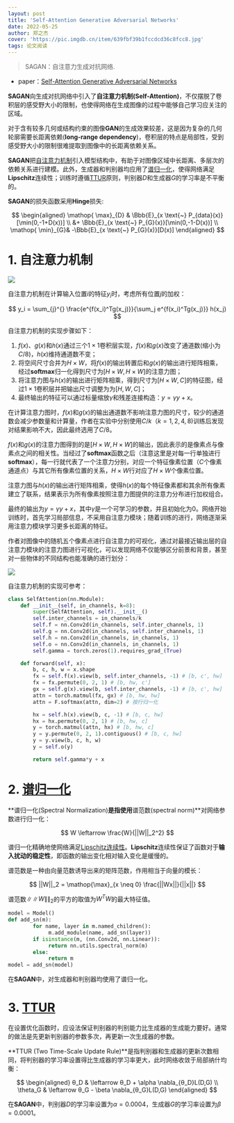 ```yaml
---
layout: post
title: 'Self-Attention Generative Adversarial Networks'
date: 2022-05-25
author: 郑之杰
cover: 'https://pic.imgdb.cn/item/639fbf39b1fccdcd36c8fcc8.jpg'
tags: 论文阅读
---
```


> SAGAN：自注意力生成对抗网络.

- paper：[Self-Attention Generative Adversarial Networks](https://arxiv.org/abs/1805.08318)

**SAGAN**向生成对抗网络中引入了**自注意力机制(Self-Attention)**，不仅摆脱了卷积层的感受野大小的限制，也使得网络在生成图像的过程中能够自己学习应关注的区域。

对于含有较多几何或结构约束的图像**GAN**的生成效果较差，这是因为复杂的几何轮廓需要长距离依赖(**long-range dependency**)，卷积层的特点是局部性，受到感受野大小的限制很难提取到图像中的长距离依赖关系。

**SAGAN**把[自注意力机制](https://0809zheng.github.io/2020/11/21/SAinCNN.html)引入模型结构中，有助于对图像区域中长距离、多层次的依赖关系进行建模。此外，生成器和判别器均应用了[谱归一化](https://0809zheng.github.io/2022/02/08/sngan.html)，使得网络满足**Lipschitz**连续性；训练时遵循[TTUR](https://0809zheng.github.io/2022/03/24/ttur.html)原则，判别器$D$和生成器$G$的学习率是不平衡的。

**SAGAN**的损失函数采用**Hinge**损失:

$$ \begin{aligned} \mathop{ \max}_{D} & \Bbb{E}_{x \text{~} P_{data}(x)}[\min(0,-1+D(x))] \\ &+ \Bbb{E}_{x \text{~} P_{G}(x)}[\min(0,-1-D(x))]   \\   \mathop{ \min}_{G}&  -\Bbb{E}_{x \text{~} P_{G}(x)}[D(x)] \end{aligned} $$

# 1. 自注意力机制

![](https://pic.imgdb.cn/item/639fc871b1fccdcd36d4c781.jpg)


自注意力机制在计算输入位置$i$的特征$y_i$时，考虑所有位置$j$的加权：

$$ y_i =  \sum_{j}^{} \frac{e^{f(x_i)^Tg(x_j)}}{\sum_j e^{f(x_i)^Tg(x_j)}} h(x_j) $$

自注意力机制的实现步骤如下：
1. $f(x)$、$g(x)$和$h(x)$通过三个$1\times 1$卷积层实现，$f(x)$和$g(x)$改变了通道数(缩小为$C/8$)，$h(x)$维持通道数不变；
2. 将空间尺寸合并为$H\times W$，将$f(x)$的输出转置后和$g(x)$的输出进行矩阵相乘，经过**softmax**归一化得到尺寸为$[H\times W,H\times W]$的注意力图；
3. 将注意力图与$h(x)$的输出进行矩阵相乘，得到尺寸为$[H\times W,C]$的特征图，经过$1\times 1$卷积层并把输出尺寸调整为为$[H,W,C]$；
4. 最终输出的特征可以通过标量缩放$\gamma$和残差连接构造：$y = γy + x$。

在计算注意力图时，$f(x)$和$g(x)$的输出通道数不影响注意力图的尺寸，较少的通道数会减少参数量和计算量，作者在实验中分别使用$C/k（k=1,2,4,8)$训练后发现对结果影响不大，因此最终选用了$C/8$。

$f(x)$和$g(x)$的注意力图得到的是$[H\times W,H\times W]$的输出，因此表示的是像素点与像素点之间的相关性。当经过了**softmax**函数之后（注意这里是对每一行单独进行**softmax**），每一行就代表了一个注意力分别，对应一个特征像素位置（$C$个像素通道点）与其它所有像素位置的关系，$H\times W$行对应了$H\times W$个像素位置。

注意力图与$h(x)$的输出进行矩阵相乘，使得$h(x)$的每个特征像素都和其余所有像素建立了联系，结果表示为所有像素按照注意力图提供的注意力分布进行加权组合。

最终的输出为$y = γy + x$，其中$γ$是一个可学习的参数，并且初始化为$0$。网络开始训练时，首先学习局部信息，不采用自注意力模块；随着训练的进行，网络逐渐采用注意力模块学习更多长距离的特征。

作者对图像中的随机五个像素点进行自注意力的可视化，通过对最接近输出层的自注意力模块的注意力图进行可视化，可以发现网络不仅能够区分前景和背景，甚至对一些物体的不同结构也能准确的进行划分：

![](https://pic.imgdb.cn/item/639fcd55b1fccdcd36dd0341.jpg)

自注意力机制的实现可参考：

```python
class SelfAttention(nn.Module):
    def __init__(self, in_channels, k=8):
        super(SelfAttention, self).__init__()
        self.inter_channels = in_channels/k
        self.f = nn.Conv2d(in_channels, self.inter_channels, 1)
        self.g = nn.Conv2d(in_channels, self.inter_channels, 1)
        self.h = nn.Conv2d(in_channels, in_channels, 1)
        self.o = nn.Conv2d(in_channels, in_channels, 1)
        self.gamma = torch.zeros(1).requires_grad_(True)

    def forward(self, x):
        b, c, h, w = x.shape
        fx = self.f(x).view(b, self.inter_channels, -1) # [b, c', hw]
        fx = fx.permute(0, 2, 1) # [b, hw, c']
        gx = self.g(x).view(b, self.inter_channels, -1) # [b, c', hw]
        attn = torch.matmul(fx, gx) # [b, hw, hw]
        attn = F.softmax(attn, dim=2) # 按行归一化

        hx = self.h(x).view(b, c, -1) # [b, c, hw]
        hx = hx.permute(0, 2, 1) # [b, hw, c]
        y = torch.matmul(attn, hx) # [b, hw, c]
        y = y.permute(0, 2, 1).contiguous() # [b, c, hw]
        y = y.view(b, c, h, w)
        y = self.o(y)

        return self.gamma*y + x
```


# 2. [谱归一化](https://0809zheng.github.io/2022/02/08/sngan.html)

**谱归一化(Spectral Normalization)**是指使用**谱范数(spectral norm)**对网络参数进行归一化：

$$ W \leftarrow \frac{W}{||W||_2^2} $$

谱归一化精确地使网络满足[Lipschitz连续性](https://0809zheng.github.io/2022/10/11/lipschitz.html)。**Lipschitz**连续性保证了函数对于**输入扰动的稳定性**，即函数的输出变化相对输入变化是缓慢的。

谱范数是一种由向量范数诱导出来的矩阵范数，作用相当于向量的模长：

$$ ||W||_2 = \mathop{\max}_{x \neq 0} \frac{||Wx||}{||x||} $$

谱范数$\|\|W\|\|_2$的平方的取值为$W^TW$的最大特征值。

```python
model = Model()
def add_sn(m):
        for name, layer in m.named_children():
             m.add_module(name, add_sn(layer))
        if isinstance(m, (nn.Conv2d, nn.Linear)):
             return nn.utils.spectral_norm(m)
        else:
             return m
model = add_sn(model)
```

在**SAGAN**中，对生成器和判别器均使用了谱归一化。


# 3. [TTUR](https://0809zheng.github.io/2022/03/24/ttur.html)

在设置优化函数时，应设法保证判别器的判别能力比生成器的生成能力要好。通常的做法是先更新判别器的参数多次，再更新一次生成器的参数。

**TTUR (Two Time-Scale Update Rule)**是指判别器和生成器的更新次数相同，将判别器的学习率设置得比生成器的学习率更大，此时网络收敛于局部纳什均衡：

$$ \begin{aligned} θ_D & \leftarrow θ_D + \alpha \nabla_{θ_D}L(D,G) \\ \theta_G & \leftarrow θ_G - \beta \nabla_{θ_G}L(D,G) \end{aligned} $$

在**SAGAN**中，判别器$D$的学习率设置为$\alpha = 0.0004$，生成器$G$的学习率设置为$\beta = 0.0001$。